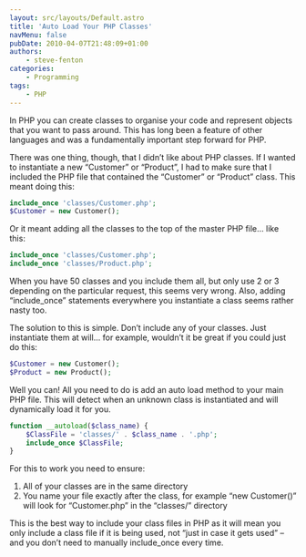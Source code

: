 ```yaml
---
layout: src/layouts/Default.astro
title: 'Auto Load Your PHP Classes'
navMenu: false
pubDate: 2010-04-07T21:48:09+01:00
authors:
    - steve-fenton
categories:
    - Programming
tags:
    - PHP
---
```


In PHP you can create classes to organise your code and represent objects that you want to pass around. This has long been a feature of other languages and was a fundamentally important step forward for PHP.

There was one thing, though, that I didn’t like about PHP classes. If I wanted to instantiate a new “Customer” or “Product”, I had to make sure that I included the PHP file that contained the “Customer” or “Product” class. This meant doing this:

```php
include_once 'classes/Customer.php';
$Customer = new Customer();
```

Or it meant adding all the classes to the top of the master PHP file… like this:

```php
include_once 'classes/Customer.php';
include_once 'classes/Product.php';
```

When you have 50 classes and you include them all, but only use 2 or 3 depending on the particular request, this seems very wrong. Also, adding “include\_once” statements everywhere you instantiate a class seems rather nasty too.

The solution to this is simple. Don’t include any of your classes. Just instantiate them at will… for example, wouldn’t it be great if you could just do this:

```php
$Customer = new Customer();
$Product = new Product();
```

Well you can! All you need to do is add an auto load method to your main PHP file. This will detect when an unknown class is instantiated and will dynamically load it for you.

```php
function __autoload($class_name) {
    $ClassFile = 'classes/' . $class_name . '.php';
    include_once $ClassFile;
}
```

For this to work you need to ensure:

1. All of your classes are in the same directory
2. You name your file exactly after the class, for example “new Customer()” will look for “Customer.php” in the “classes/” directory

This is the best way to include your class files in PHP as it will mean you only include a class file if it is being used, not “just in case it gets used” – and you don’t need to manually include\_once every time.